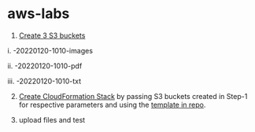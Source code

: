 # aws-labs

1. [Create 3 S3 buckets](https://docs.aws.amazon.com/quickstarts/latest/s3backup/step-1-create-bucket.html)

  i. <name>-20220120-1010-images

  ii. <name>-20220120-1010-pdf

  iii. <name>-20220120-1010-txt

2. [Create CloudFormation Stack](https://docs.aws.amazon.com/AWSCloudFormation/latest/UserGuide/GettingStarted.Walkthrough.html) by passing S3 buckets created in Step-1 for respective parameters and using the [template in repo](https://github.com/lattechetan/aws-labs/blob/main/s3-upload-events-to-trigger-lambda.yml).

3. upload files and test
